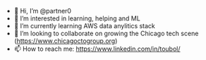 - 👋 Hi, I’m @partner0
- 👀 I’m interested in learning, helping and ML
- 🌱 I’m currently learning AWS data anylitics stack
- 💞️ I’m looking to collaborate on growing the Chicago tech scene (https://www.chicagoctogroup.org)
- 📫 How to reach me: https://www.linkedin.com/in/toubol/
